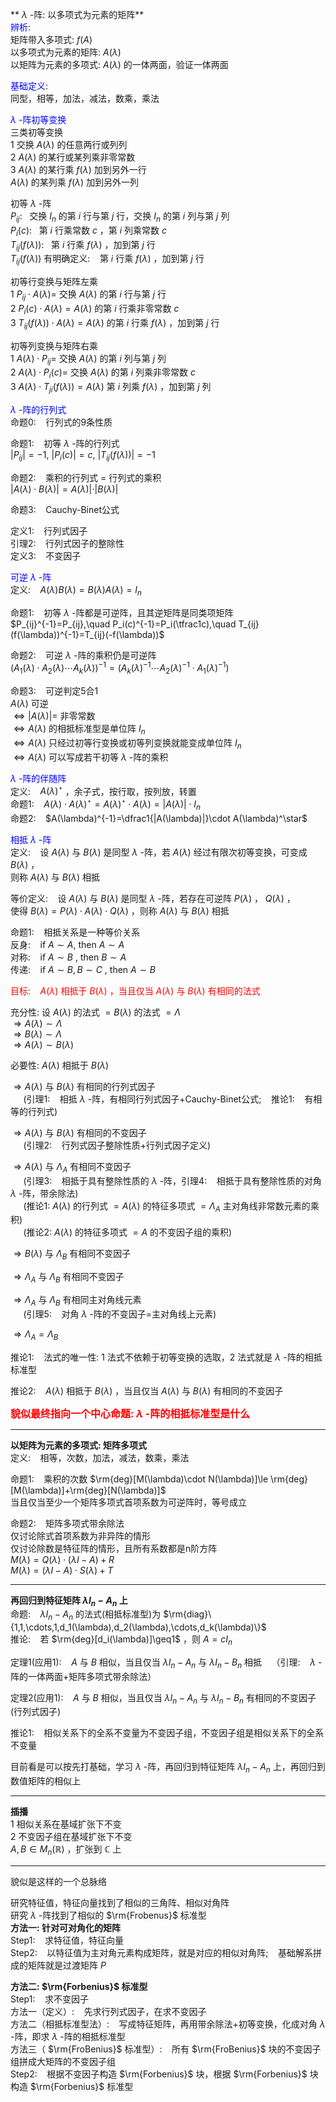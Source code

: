 ** $\lambda$ -阵: 以多项式为元素的矩阵**  
<font color=blue>辨析</font>:  
矩阵带入多项式: $f(A)$  
以多项式为元素的矩阵:  $A(\lambda)$  
以矩阵为元素的多项式:  $A(\lambda)$ 的一体两面，验证一体两面  
  
<font color=blue>基础定义</font>:  
同型，相等，加法，减法，数乘，乘法  
  
<font color=blue> $\lambda$ -阵初等变换</font>  
三类初等变换  
1 交换 $A(\lambda)$ 的任意两行或列列  
2  $A(\lambda)$ 的某行或某列乘非零常数  
3  $A(\lambda)$ 的某行乘 $f(\lambda)$ 加到另外一行  
 $A(\lambda)$ 的某列乘 $f(\lambda)$ 加到另外一列  
  
初等 $\lambda$ -阵  
 $P_{ij}:\enspace$ 交换 $I_n$ 的第 $i$ 行与第 $j$ 行，交换 $I_n$ 的第 $i$ 列与第 $j$ 列  
 $P_i(c):\enspace$ 第 $i$ 行乘常数 $c$ ，第 $i$ 列乘常数 $c$  
 $T_{ij}(f(\lambda)):\enspace$ 第 $i$ 行乘 $f(\lambda)$ ，加到第 $j$ 行  
 $T_{ij}(f(\lambda))$ 有明确定义: $\enspace$  第 $i$ 行乘 $f(\lambda)$ ，加到第 $j$ 行  
  
初等行变换与矩阵左乘  
 $1\ P_{ij}\cdot A(\lambda)=$ 交换 $A(\lambda)$ 的第 $i$ 行与第 $j$ 行  
 $2\ P_i(c)\cdot A(\lambda)=A(\lambda)$ 的第 $i$ 行乘非零常数 $c$  
 $3\ T_{ij}(f(\lambda))\cdot A(\lambda)=A(\lambda)$ 的第 $i$ 行乘 $f(\lambda)$ ，加到第 $j$ 行  
  
初等列变换与矩阵右乘  
 $1\ A(\lambda)\cdot P_{ij}=$ 交换 $A(\lambda)$ 的第 $i$ 列与第 $j$ 列  
 $2\ A(\lambda)\cdot P_i(c)=$ 交换 $A(\lambda)$ 的第 $i$ 列乘非零常数 $c$  
 $3\ A(\lambda)\cdot T_{ji}(f(\lambda))=A(\lambda)$ 第 $i$ 列乘 $f(\lambda)$ ，加到第 $j$ 列  
  
<font color=blue> $\lambda$ -阵的行列式</font>  
命题0: $\enspace$ 行列式的9条性质  
  
命题1: $\enspace$ 初等 $\lambda$ -阵的行列式  
 $|P_{ij}|=-1,\ |P_i(c)|=c,\ |T_{ij}(f(\lambda))|=-1$  
  
命题2: $\enspace$ 乘积的行列式 $=$ 行列式的乘积  
 $|A(\lambda)\cdot B(\lambda)|=A(\lambda)|\cdot|B(\lambda)|$  
  
命题3: $\enspace$  Cauchy-Binet公式  
  
定义1: $\enspace$  行列式因子  
引理2: $\enspace$ 行列式因子的整除性  
定义3: $\enspace$  不变因子  
  
<font color=blue>可逆 $\lambda$ -阵</font>  
定义: $\enspace$   $A(\lambda)B(\lambda)=B(\lambda)A(\lambda)=I_n$  
  
命题1: $\enspace$  初等 $\lambda$ -阵都是可逆阵，且其逆矩阵是同类项矩阵  
 $P_{ij}^{-1}=P_{ij},\quad P_i(c)^{-1}=P_i(\tfrac1c),\quad T_{ij}(f(\lambda))^{-1}=T_{ij}(-f(\lambda))$  
  
命题2: $\enspace$  可逆 $\lambda$ -阵的乘积仍是可逆阵  
 $(A_1(\lambda)\cdot A_2(\lambda)\cdots A_k(\lambda))^{-1}=(A_k(\lambda)^{-1}\cdots A_2(\lambda)^{-1}\cdot A_1(\lambda)^{-1})$  
  
命题3: $\enspace$  可逆判定5合1  
 $A(\lambda)$ 可逆  
 $\Leftrightarrow|A(\lambda)|=$ 非零常数  
 $\Leftrightarrow A(\lambda)$ 的相抵标准型是单位阵 $I_n$  
 $\Leftrightarrow A(\lambda)$ 只经过初等行变换或初等列变换就能变成单位阵 $I_n$  
 $\Leftrightarrow A(\lambda)$ 可以写成若干初等 $\lambda$ -阵的乘积  
  
<font color=blue> $\lambda$ -阵的伴随阵</font>  
定义: $\enspace$   $A(\lambda)^\star$ ，余子式，按行取，按列放，转置  
命题1: $\enspace$   $A(\lambda)\cdot A(\lambda)^\star=A(\lambda)^\star\cdot A(\lambda)=|A(\lambda)|\cdot I_n$  
命题2: $\enspace$   $A(\lambda)^{-1}=\dfrac1{|A(\lambda)|}\cdot A(\lambda)^\star$  
  
<font color=blue>相抵 $\lambda$ -阵</font>  
定义: $\enspace$  设 $A(\lambda)$ 与 $B(\lambda)$ 是同型 $\lambda$ -阵，若 $A(\lambda)$ 经过有限次初等变换，可变成 $B(\lambda)$ ，  
则称 $A(\lambda)$ 与 $B(\lambda)$ 相抵  
  
等价定义: $\enspace$  设 $A(\lambda)$ 与 $B(\lambda)$ 是同型 $\lambda$ -阵，若存在可逆阵 $P(\lambda)$ ， $Q(\lambda)$ ，  
使得 $B(\lambda)=P(\lambda)\cdot A(\lambda)\cdot Q(\lambda)$ ，则称 $A(\lambda)$ 与 $B(\lambda)$ 相抵  
  
命题1: $\enspace$  相抵关系是一种等价关系  
反身: $\enspace$  if  $A\sim A,$  then  $A\sim A$  
对称: $\enspace$  if  $A\sim B$ , then  $B\sim A$  
传递: $\enspace$  if  $A\sim B, B\sim C$ , then  $A\sim B$  
  
<font color=red>目标: $\enspace$  $A(\lambda)$ 相抵于 $B(\lambda)$ ，当且仅当 $A(\lambda)$ 与 $B(\lambda)$ 有相同的法式</font>  
  
充分性: 设 $A(\lambda)$ 的法式 $=B(\lambda)$ 的法式 $=\Lambda$  
 $\Rightarrow A(\lambda)\sim\Lambda$  
 $\Rightarrow B(\lambda)\sim\Lambda$  
 $\Rightarrow A(\lambda)\sim B(\lambda)$  
  
必要性: $A(\lambda)$ 相抵于 $B(\lambda)$  
  
 $\Rightarrow A(\lambda)$ 与 $B(\lambda)$ 有相同的行列式因子  
 $\quad$ (引理1: $\enspace$ 相抵 $\lambda$ -阵，有相同行列式因子+Cauchy-Binet公式; $\enspace$ 推论1: $\enspace$ 有相等的行列式)  
  
 $\Rightarrow A(\lambda)$ 与 $B(\lambda)$ 有相同的不变因子  
 $\quad$ (引理2: $\enspace$ 行列式因子整除性质+行列式因子定义)  
  
 $\Rightarrow A(\lambda)$ 与 $\Lambda_A$ 有相同不变因子  
 $\quad$ (引理3: $\enspace$ 相抵于具有整除性质的 $\lambda$ -阵，引理4: $\enspace$ 相抵于具有整除性质的对角 $\lambda$ -阵，带余除法)  
 $\quad$ (推论1:  $A(\lambda)$ 的行列式 $=A(\lambda)$ 的特征多项式 $=\Lambda_A$ 主对角线非常数元素的乘积)  
 $\quad$ (推论2:  $A(\lambda)$ 的特征多项式 $=A$ 的不变因子组的乘积)  
  
 $\Rightarrow B(\lambda)$ 与 $\Lambda_B$ 有相同不变因子  
  
 $\Rightarrow \Lambda_A$ 与 $\Lambda_B$ 有相同不变因子  
  
 $\Rightarrow \Lambda_A$ 与 $\Lambda_B$ 有相同主对角线元素  
 $\quad$ (引理5: $\enspace$ 对角 $\lambda$ -阵的不变因子=主对角线上元素)  
  
 $\Rightarrow \Lambda_A=\Lambda_B$  
  
推论1: $\enspace$  法式的唯一性: 1 法式不依赖于初等变换的选取，2 法式就是 $\lambda$ -阵的相抵标准型  
  
推论2: $\enspace$   $A(\lambda)$ 相抵于 $B(\lambda)$ ，当且仅当 $A(\lambda)$ 与 $B(\lambda)$ 有相同的不变因子  
  
**<font color=red size=3>貌似最终指向一个中心命题:  $\lambda$ -阵的相抵标准型是什么</font>**  
  
---  
  
**以矩阵为元素的多项式: 矩阵多项式**  
定义: $\enspace$  相等，次数，加法，减法，数乘，乘法  
  
命题1: $\enspace$  乘积的次数 $\rm{deg}[M(\lambda)\cdot N(\lambda)]\le \rm{deg}[M(\lambda)]+\rm{deg}[N(\lambda)]$  
当且仅当至少一个矩阵多项式首项系数为可逆阵时，等号成立  
  
命题2: $\enspace$  矩阵多项式带余除法  
仅讨论除式首项系数为非异阵的情形  
仅讨论除数是特征阵的情形，且所有系数都是n阶方阵  
 $M(\lambda)=Q(\lambda)\cdot(\lambda I-A)+R$  
 $M(\lambda)=(\lambda I-A)\cdot S(\lambda)+T$  
  
---  
  
**再回归到特征矩阵 $\lambda I_n-A_n$ 上**  
命题: $\enspace$   $\lambda I_n-A_n$ 的法式(相抵标准型)为 $\rm{diag}\{1,1,\cdots,1,d_1(\lambda),d_2(\lambda),\cdots,d_k(\lambda)\}$  
推论: $\enspace$  若 $\rm{deg}[d_i(\lambda)]\geq1$ ，则 $A=cI_n$  
  
定理1(应用1): $\enspace$   $A$ 与 $B$ 相似，当且仅当 $\lambda I_n-A_n$ 与 $\lambda I_n-B_n$ 相抵 $\enspace$ （引理: $\enspace$   $\lambda$ -阵的一体两面+矩阵多项式带余除法）  
  
定理2(应用1): $\enspace$   $A$ 与 $B$ 相似，当且仅当 $\lambda I_n-A_n$ 与 $\lambda I_n-B_n$ 有相同的不变因子(行列式因子)  
  
推论1: $\enspace$  相似关系下的全系不变量为不变因子组，不变因子组是相似关系下的全系不变量  
  
目前看是可以按先打基础，学习 $\lambda$ -阵，再回归到特征矩阵 $\lambda I_n-A_n$ 上，再回归到数值矩阵的相似上  
  
---  
  
**插播**  
1 相似关系在基域扩张下不变  
2 不变因子组在基域扩张下不变  
 $A,B\in M_n{\mathbb{(R)}}$ ，扩张到 $\mathbb{C}$ 上  
  
---  
  
貌似是这样的一个总脉络  
  
研究特征值，特征向量找到了相似的三角阵、相似对角阵  
研究 $\lambda$ -阵找到了相似的 $\rm{Frobenus}$ 标准型  
**方法一: 针对可对角化的矩阵**  
Step1: $\enspace$  求特征值，特征向量  
Step2: $\enspace$  以特征值为主对角元素构成矩阵，就是对应的相似对角阵; $\enspace$  基础解系拼成的矩阵就是过渡矩阵 $P$  
  
**方法二:  $\rm{Forbenius}$ 标准型**  
Step1: $\enspace$  求不变因子  
方法一（定义）: $\enspace$  先求行列式因子，在求不变因子  
方法二（相抵标准型法）: $\enspace$  写成特征矩阵，再用带余除法+初等变换，化成对角 $\lambda$ -阵，即求 $\lambda$ -阵的相抵标准型  
方法三（ $\rm{FroBenius}$ 标准型）: $\enspace$  所有 $\rm{FroBenius}$ 块的不变因子组拼成大矩阵的不变因子组  
Step2: $\enspace$  根据不变因子构造 $\rm{Forbenius}$ 块，根据 $\rm{Forbenius}$ 块构造 $\rm{Forbenius}$ 标准型  
